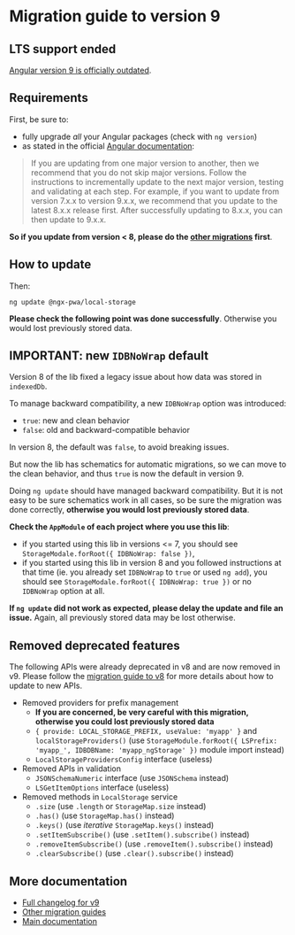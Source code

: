 # Migration guide to version 9

## LTS support ended

[Angular version 9 is officially outdated](https://angular.io/guide/releases).

## Requirements

First, be sure to:
- fully upgrade *all* your Angular packages (check with `ng version`)
- as stated in the official [Angular documentation](https://angular.io/guide/releases):

> If you are updating from one major version to another, then we recommend that you do not skip major versions. Follow the instructions to incrementally update to the next major version, testing and validating at each step. For example, if you want to update from version 7.x.x to version 9.x.x, we recommend that you update to the latest 8.x.x release first. After successfully updating to 8.x.x, you can then update to 9.x.x.

**So if you update from version < 8, please do the [other migrations](../MIGRATION.md) first**.

## How to update

Then:

```
ng update @ngx-pwa/local-storage
```

**Please check the following point was done successfully**. Otherwise you would lost previously stored data.

## IMPORTANT: new `IDBNoWrap` default

Version 8 of the lib fixed a legacy issue about how data was stored in `indexedDb`.

To manage backward compatibility, a new `IDBNoWrap` option was introduced:
- `true`: new and clean behavior
- `false`: old and backward-compatible behavior

In version 8, the default was `false`, to avoid breaking issues.

But now the lib has schematics for automatic migrations, so we can move to the clean behavior, and thus `true` is now the default in version 9.

Doing `ng update` should have managed backward compatibility. But it is not easy to be sure schematics work in all cases, so be sure the migration was done correctly, **otherwise you would lost previously stored data**.

**Check the `AppModule` of each project where you use this lib**:
- if you started using this lib in versions <= 7, you should see `StorageModale.forRoot({ IDBNoWrap: false })`,
- if you started using this lib in version 8 and you followed instructions at that time (ie. you already set `IDBNoWrap` to `true` or used `ng add`), you should see `StorageModale.forRoot({ IDBNoWrap: true })` or no `IDBNoWrap` option at all.

**If `ng update` did not work as expected, please delay the update and file an issue.** Again, all previously stored data may be lost otherwise.

## Removed deprecated features

The following APIs were already deprecated in v8 and are now removed in v9. Please follow the [migration guide to v8](./MIGRATION_TO_V8.md) for more details about how to update to new APIs.

- Removed providers for prefix management
  - **If you are concerned, be very careful with this migration, otherwise you could lost previously stored data**
  - `{ provide: LOCAL_STORAGE_PREFIX, useValue: 'myapp' }` and `localStorageProviders()` (use `StorageModule.forRoot({ LSPrefix: 'myapp_', IDBDBName: 'myapp_ngStorage' })` module import instead)
  - `LocalStorageProvidersConfig` interface (useless)
- Removed APIs in validation
  - `JSONSchemaNumeric` interface (use `JSONSchema` instead)
  - `LSGetItemOptions` interface (useless)
- Removed methods in `LocalStorage` service
  - `.size` (use `.length` or `StorageMap.size` instead)
  - `.has()` (use `StorageMap.has()` instead)
  - `.keys()` (use *iterative* `StorageMap.keys()` instead)
  - `.setItemSubscribe()` (use `.setItem().subscribe()` instead)
  - `.removeItemSubscribe()` (use `.removeItem().subscribe()` instead)
  - `.clearSubscribe()` (use `.clear().subscribe()` instead)

## More documentation

- [Full changelog for v9](../CHANGELOG.md)
- [Other migration guides](../MIGRATION.md)
- [Main documentation](../README.md)
